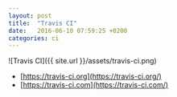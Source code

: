```yaml
---
layout: post
title:  "Travis CI"
date:   2016-06-10 07:59:25 +0200
categories: ci
---
```


![Travis CI]({{ site.url }}/assets/travis-ci.png)

* [https://travis-ci.org](https://travis-ci.org/)
* [https://travis-ci.com](https://travis-ci.com/)
